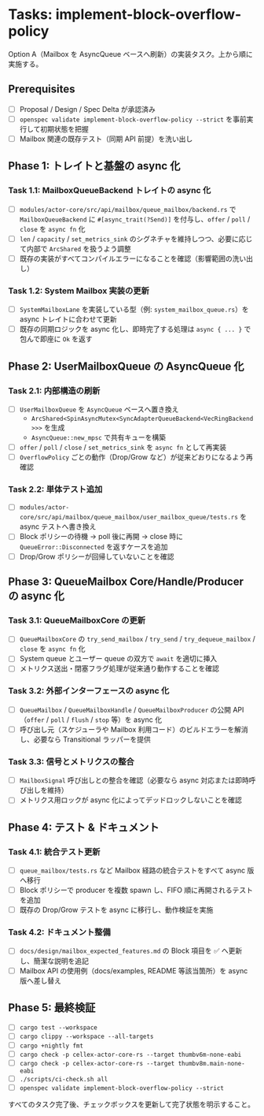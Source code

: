 # Tasks: implement-block-overflow-policy

Option A（Mailbox を AsyncQueue ベースへ刷新）の実装タスク。上から順に実施する。

## Prerequisites

- [ ] Proposal / Design / Spec Delta が承認済み
- [ ] `openspec validate implement-block-overflow-policy --strict` を事前実行して初期状態を把握
- [ ] Mailbox 関連の既存テスト（同期 API 前提）を洗い出し

## Phase 1: トレイトと基盤の async 化

### Task 1.1: MailboxQueueBackend トレイトの async 化

- [ ] `modules/actor-core/src/api/mailbox/queue_mailbox/backend.rs` で `MailboxQueueBackend` に `#[async_trait(?Send)]` を付与し、`offer` / `poll` / `close` を `async fn` 化
- [ ] `len` / `capacity` / `set_metrics_sink` のシグネチャを維持しつつ、必要に応じて内部で `ArcShared` を扱うよう調整
- [ ] 既存の実装がすべてコンパイルエラーになることを確認（影響範囲の洗い出し）

### Task 1.2: System Mailbox 実装の更新

- [ ] `SystemMailboxLane` を実装している型（例: `system_mailbox_queue.rs`）を async トレイトに合わせて更新
- [ ] 既存の同期ロジックを async 化し、即時完了する処理は `async { ... }` で包んで即座に `Ok` を返す

## Phase 2: UserMailboxQueue の AsyncQueue 化

### Task 2.1: 内部構造の刷新

- [ ] `UserMailboxQueue` を `AsyncQueue` ベースへ置き換え
  - `ArcShared<SpinAsyncMutex<SyncAdapterQueueBackend<VecRingBackend>>>` を生成
  - `AsyncQueue::new_mpsc` で共有キューを構築
- [ ] `offer` / `poll` / `close` / `set_metrics_sink` を `async fn` として再実装
- [ ] `OverflowPolicy` ごとの動作（Drop/Grow など）が従来どおりになるよう再確認

### Task 2.2: 単体テスト追加

- [ ] `modules/actor-core/src/api/mailbox/queue_mailbox/user_mailbox_queue/tests.rs` を async テストへ書き換え
- [ ] Block ポリシーの待機 → poll 後に再開 → close 時に `QueueError::Disconnected` を返すケースを追加
- [ ] Drop/Grow ポリシーが回帰していないことを確認

## Phase 3: QueueMailbox Core/Handle/Producer の async 化

### Task 3.1: QueueMailboxCore の更新

- [ ] `QueueMailboxCore` の `try_send_mailbox` / `try_send` / `try_dequeue_mailbox` / `close` を `async fn` 化
- [ ] System queue とユーザー queue の双方で `await` を適切に挿入
- [ ] メトリクス送出・閉塞フラグ処理が従来通り動作することを確認

### Task 3.2: 外部インターフェースの async 化

- [ ] `QueueMailbox` / `QueueMailboxHandle` / `QueueMailboxProducer` の公開 API（`offer` / `poll` / `flush` / `stop` 等）を async 化
- [ ] 呼び出し元（スケジューラや Mailbox 利用コード）のビルドエラーを解消し、必要なら Transitional ラッパーを提供

### Task 3.3: 信号とメトリクスの整合

- [ ] `MailboxSignal` 呼び出しとの整合を確認（必要なら async 対応または即時呼び出しを維持）
- [ ] メトリクス用ロックが async 化によってデッドロックしないことを確認

## Phase 4: テスト & ドキュメント

### Task 4.1: 統合テスト更新

- [ ] `queue_mailbox/tests.rs` など Mailbox 経路の統合テストをすべて async 版へ移行
- [ ] Block ポリシーで producer を複数 spawn し、FIFO 順に再開されるテストを追加
- [ ] 既存の Drop/Grow テストを async に移行し、動作検証を実施

### Task 4.2: ドキュメント整備

- [ ] `docs/design/mailbox_expected_features.md` の Block 項目を ✅ へ更新し、簡潔な説明を追記
- [ ] Mailbox API の使用例（docs/examples, README 等該当箇所）を async 版へ差し替え

## Phase 5: 最終検証

- [ ] `cargo test --workspace`
- [ ] `cargo clippy --workspace --all-targets`
- [ ] `cargo +nightly fmt`
- [ ] `cargo check -p cellex-actor-core-rs --target thumbv6m-none-eabi`
- [ ] `cargo check -p cellex-actor-core-rs --target thumbv8m.main-none-eabi`
- [ ] `./scripts/ci-check.sh all`
- [ ] `openspec validate implement-block-overflow-policy --strict`

すべてのタスク完了後、チェックボックスを更新して完了状態を明示すること。
